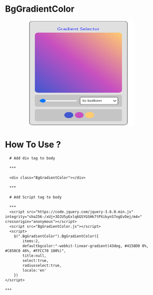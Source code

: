 # BgGradientColor
<p align="center"><img src="./2.PNG" width="350" height="350" /></p>


# How To Use ?
```
  # Add div tag to body 
  
  ***
  
  <div class="BgGradientColor"></div>
  
  ***
  
  # Add Script tag to body
  
  ***
  <script src="https://code.jquery.com/jquery-3.6.0.min.js" integrity="sha256-/xUj+3OJU5yExlq6GSYGSHk7tPXikynS7ogEvDej/m4=" crossorigin="anonymous"></script>
  <script src="BgGradientColor.js"></script>
  <script>
    $(".BgGradientColor").BgGradientColor({
        items:2,
        defaultbgcolor:"-webkit-linear-gradient(43deg, #4158D0 0%, #C850C0 46%, #FFCC70 100%)",
        title:null,
        select:true,
        radiusselect:true,
        locale:'en'   
    })
</script>

***

```
